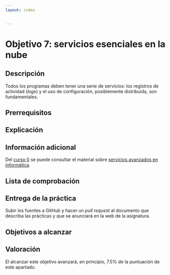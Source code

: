 ```yaml
---
layout: index


---
```

# Objetivo 7: servicios esenciales en la nube

## Descripción

Todos los programas deben tener una serie de servicios: los registros
de actividad (*logs*) y el uso de configuración, posiblemente
distribuida, son fundamentales.

## Prerrequisitos

## Explicación


## Información adicional

Del [curso 0](https://jj.github.io/curso-tdd) se puede consultar el
material sobre [servicios avanzados en informática](https://github.com/JJ/curso-tdd/blob/master/temas/servicios).

## Lista de comprobación

## Entrega de la práctica

Subir los fuentes a GitHub y hacer un *pull request* al documento que
describa las prácticas y que se anunciará en la web de la
asignatura.



## Objetivos a alcanzar



## Valoración

El alcanzar este objetivo avanzará, en principio, 7.5% de la puntuación de este
apartado.
